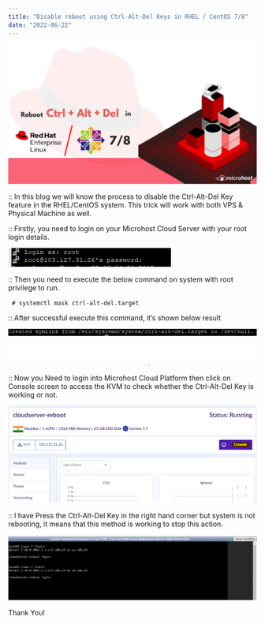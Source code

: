 ```yaml
---
title: "Disable reboot using Ctrl-Alt-Del Keys in RHEL / CentOS 7/8"
date: "2022-06-22"
---
```


![](images/Disable-reboot-using-Ctrl-Alt-Del-Keys-in-RHEL-_-CentOS-7_8-Support-Internal-1024x576.png)

:: In this blog we will know the process to disable the Ctrl-Alt-Del Key feature in the RHEL/CentOS system. This trick will work with both VPS & Physical Machine as well.

:: Firstly, you need to login on your Microhost Cloud Server with your root login details.

![](images/pasted-image-0-1-6.png)

:: Then you need to execute the below command on system with root privilege to run.

```
 # systemctl mask ctrl-alt-del.target 
```

:: After successful execute this command, it’s shown below result

![](images/pasted-image-0-26.png)

:: Now you Need to login into Microhost Cloud Platform then click on Console screen to access the KVM to check whether the Ctrl-Alt-Del Key is working or not.

![](images/pasted-image-0-2-5.png)

:: I have Press the Ctrl-Alt-Del Key in the right hand corner but system is not rebooting, it means that this method is working to stop this action.

![](images/pasted-image-0-3-5-1024x267.png)

Thank You!
